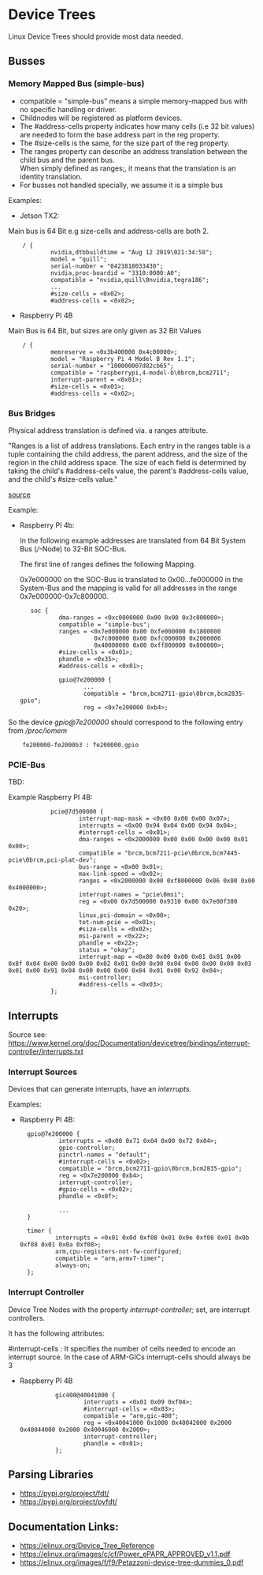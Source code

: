 # Device Trees

Linux Device Trees should provide most data needed. 

## Busses

### Memory Mapped Bus (simple-bus)

- compatible = "simple-bus" means a simple memory-mapped bus with no specific handling or driver.
- Childnodes will be registered as platform devices.
- The #address-cells property indicates how many cells (i.e 32 bit values) are needed to form the base address part in the reg property.
- The #size-cells is the same, for the size part of the reg property.
- The ranges property can describe an address translation between the child bus and the parent bus.  
  When simply defined as ranges;, it means that the translation is an identity translation.
- For busses not handled specially, we assume it is a simple bus


Examples:

- Jetson TX2: 
  
Main bus is 64 Bit e.g size-cells and address-cells are both 2.

        / {
                nvidia,dtbbuildtime = "Aug 12 2019\021:34:58";
                model = "quill";
                serial-number = "0423818033430";
                nvidia,proc-boardid = "3310:0000:A0";
                compatible = "nvidia,quill\0nvidia,tegra186";
                ...
                #size-cells = <0x02>;
                #address-cells = <0x02>;

- Raspberry PI 4B 

Main Bus is 64 Bit, but sizes are only given as 32 Bit Values

        / {
                memreserve = <0x3b400000 0x4c00000>;
                model = "Raspberry Pi 4 Model B Rev 1.1";
                serial-number = "100000007d82cb65";
                compatible = "raspberrypi,4-model-b\0brcm,bcm2711";
                interrupt-parent = <0x01>;
                #size-cells = <0x01>;
                #address-cells = <0x02>;

### Bus Bridges

Physical address translation is defined via. a ranges attribute.

"Ranges is a list of address translations. Each entry in the ranges table is a tuple containing the child address, 
the parent address, and the size of the region in the child address space. The size of each field is determined by 
taking the child's #address-cells value, the parent's #address-cells value, and the child's #size-cells value."

[source](https://elinux.org/Device_Tree_Usage#Ranges_.28Address_Translation.29)



Example:

- Raspberry PI 4b:

  In the following example addresses are translated from 64 Bit System Bus (*/*-Node) to 32-Bit SOC-Bus.
  
  The first line of ranges defines the following Mapping.
  
  0x7e000000 on the SOC-Bus is translated to 0x00...fe000000 in the System-Bus and the mapping is valid
  for all addresses in the range  0x7e000000-0x7c800000. 
  

         soc {
                 dma-ranges = <0xc0000000 0x00 0x00 0x3c000000>;
                 compatible = "simple-bus";
                 ranges = <0x7e000000 0x00 0xfe000000 0x1800000 
				           0x7c000000 0x00 0xfc000000 0x2000000 
						   0x40000000 0x00 0xff800000 0x800000>;
                 #size-cells = <0x01>;
                 phandle = <0x35>;
                 #address-cells = <0x01>;
				 
				 gpio@7e200000 {
                        ...
                        compatible = "brcm,bcm2711-gpio\0brcm,bcm2835-gpio";
                        reg = <0x7e200000 0xb4>;

So the device *gpio@7e200000* should correspond to the following entry from */proc/iomem*

        fe200000-fe2000b3 : fe200000.gpio

### PCIE-Bus

TBD:

Example Raspberry PI 4B:

                pcie@7d500000 {
                        interrupt-map-mask = <0x00 0x00 0x00 0x07>;
                        interrupts = <0x00 0x94 0x04 0x00 0x94 0x04>;
                        #interrupt-cells = <0x01>;
						dma-ranges = <0x2000000 0x00 0x00 0x00 0x00 0x01 0x00>;
                        compatible = "brcm,bcm7211-pcie\0brcm,bcm7445-pcie\0brcm,pci-plat-dev";
                        bus-range = <0x00 0x01>;
                        max-link-speed = <0x02>;
                        ranges = <0x2000000 0x00 0xf8000000 0x06 0x00 0x00 0x4000000>;
                        interrupt-names = "pcie\0msi";
                        reg = <0x00 0x7d500000 0x9310 0x00 0x7e00f300 0x20>;
                        linux,pci-domain = <0x00>;
                        tot-num-pcie = <0x01>;
                        #size-cells = <0x02>;
                        msi-parent = <0x22>;
                        phandle = <0x22>;
                        status = "okay";
                        interrupt-map = <0x00 0x00 0x00 0x01 0x01 0x00 0x8f 0x04 0x00 0x00 0x00 0x02 0x01 0x00 0x90 0x04 0x00 0x00 0x00 0x03 0x01 0x00 0x91 0x04 0x00 0x00 0x00 0x04 0x01 0x00 0x92 0x04>;
                        msi-controller;
                        #address-cells = <0x03>;
                };




## Interrupts

Source see: <https://www.kernel.org/doc/Documentation/devicetree/bindings/interrupt-controller/interrupts.txt>

### Interrupt Sources

Devices that can generate interrupts, have an *interrupts*. 

Examples:

- Raspberry PI 4B: 

        gpio@7e200000 {
                 interrupts = <0x00 0x71 0x04 0x00 0x72 0x04>;
                 gpio-controller;
                 pinctrl-names = "default";
                 #interrupt-cells = <0x02>;
                 compatible = "brcm,bcm2711-gpio\0brcm,bcm2835-gpio";
                 reg = <0x7e200000 0xb4>;
                 interrupt-controller;
                 #gpio-cells = <0x02>;
                 phandle = <0x0f>;

                 ...
        }

        timer {
                interrupts = <0x01 0x0d 0xf08 0x01 0x0e 0xf08 0x01 0x0b 0xf08 0x01 0x0a 0xf08>;
                arm,cpu-registers-not-fw-configured;
                compatible = "arm,armv7-timer";
                always-on;
        };




### Interrupt Controller

Device Tree Nodes with the property *interrupt-controller;* set, are interrupt controllers.

It has the following attributes:

#interrupt-cells : It specifies the number of cells needed to encode an interrupt source. In the case of ARM-GICs interrupt-cells should always be 3



- Raspberry PI 4B

                gic400@40041000 {
                        interrupts = <0x01 0x09 0xf04>;
                        #interrupt-cells = <0x03>;
                        compatible = "arm,gic-400";
                        reg = <0x40041000 0x1000 0x40042000 0x2000 0x40044000 0x2000 0x40046000 0x2000>;
                        interrupt-controller;
                        phandle = <0x01>;
                };





## Parsing Libraries

- <https://pypi.org/project/fdt/>
- <https://pypi.org/project/pyfdt/>


## Documentation Links:

- <https://elinux.org/Device_Tree_Reference>
- <https://elinux.org/images/c/cf/Power_ePAPR_APPROVED_v1.1.pdf>
- <https://elinux.org/images/f/f9/Petazzoni-device-tree-dummies_0.pdf>
